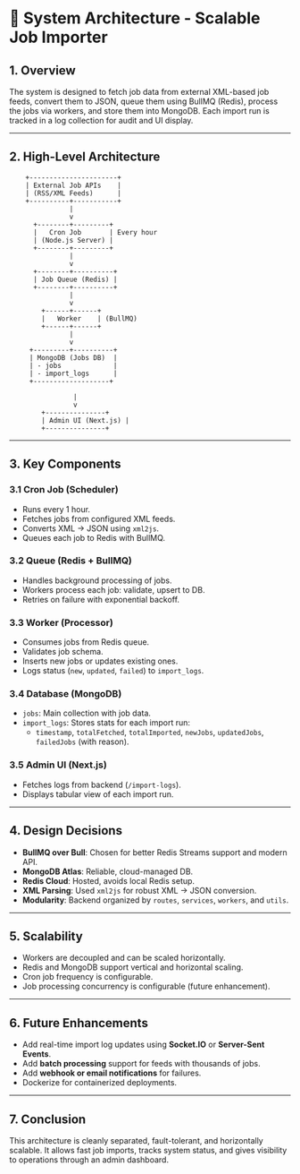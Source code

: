 # 🧱 System Architecture - Scalable Job Importer

## 1. Overview

The system is designed to fetch job data from external XML-based job feeds, convert them to JSON, queue them using BullMQ (Redis), process the jobs via workers, and store them into MongoDB. Each import run is tracked in a log collection for audit and UI display.

---

## 2. High-Level Architecture

        +----------------------+
        | External Job APIs    |
        | (RSS/XML Feeds)      |
        +----------+-----------+
                   |
                   v
          +--------+---------+
          |   Cron Job       | Every hour
          | (Node.js Server) |
          +--------+---------+
                   |
                   v
          +--------+----------+
          | Job Queue (Redis) |
          +--------+----------+
                   |
                   v
            +------+------+
            |   Worker    | (BullMQ)
            +------+------+
                   |
                   v
         +---------+----------+
         | MongoDB (Jobs DB)  |
         | - jobs             |
         | - import_logs      |
         +-------------------+

                    |
                    v
            +---------------+
            | Admin UI (Next.js) |
            +---------------+


---

## 3. Key Components

### 3.1 Cron Job (Scheduler)
- Runs every 1 hour.
- Fetches jobs from configured XML feeds.
- Converts XML → JSON using `xml2js`.
- Queues each job to Redis with BullMQ.

### 3.2 Queue (Redis + BullMQ)
- Handles background processing of jobs.
- Workers process each job: validate, upsert to DB.
- Retries on failure with exponential backoff.

### 3.3 Worker (Processor)
- Consumes jobs from Redis queue.
- Validates job schema.
- Inserts new jobs or updates existing ones.
- Logs status (`new`, `updated`, `failed`) to `import_logs`.

### 3.4 Database (MongoDB)
- `jobs`: Main collection with job data.
- `import_logs`: Stores stats for each import run:
  - `timestamp`, `totalFetched`, `totalImported`, `newJobs`, `updatedJobs`, `failedJobs` (with reason).

### 3.5 Admin UI (Next.js)
- Fetches logs from backend (`/import-logs`).
- Displays tabular view of each import run.

---

## 4. Design Decisions

- **BullMQ over Bull**: Chosen for better Redis Streams support and modern API.
- **MongoDB Atlas**: Reliable, cloud-managed DB.
- **Redis Cloud**: Hosted, avoids local Redis setup.
- **XML Parsing**: Used `xml2js` for robust XML → JSON conversion.
- **Modularity**: Backend organized by `routes`, `services`, `workers`, and `utils`.

---

## 5. Scalability

- Workers are decoupled and can be scaled horizontally.
- Redis and MongoDB support vertical and horizontal scaling.
- Cron job frequency is configurable.
- Job processing concurrency is configurable (future enhancement).

---

## 6. Future Enhancements

- Add real-time import log updates using **Socket.IO** or **Server-Sent Events**.
- Add **batch processing** support for feeds with thousands of jobs.
- Add **webhook or email notifications** for failures.
- Dockerize for containerized deployments.

---

## 7. Conclusion

This architecture is cleanly separated, fault-tolerant, and horizontally scalable. It allows fast job imports, tracks system status, and gives visibility to operations through an admin dashboard.

